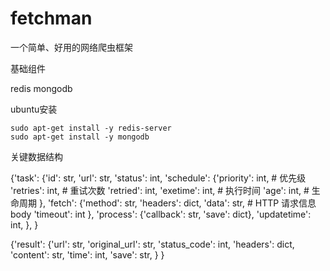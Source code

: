 # fetchman
一个简单、好用的网络爬虫框架

基础组件

redis
mongodb

ubuntu安装
```
sudo apt-get install -y redis-server
sudo apt-get install -y mongodb
```

关键数据结构

{'task':
    {'id': str,
     'url': str,
     'status': int,
     'schedule':
        {'priority': int,  # 优先级
         'retries': int,  # 重试次数
         'retried': int,
         'exetime': int,  # 执行时间
         'age': int,  # 生命周期
         },
     'fetch':
        {'method': str,
         'headers': dict,
         'data': str,  # HTTP 请求信息 body
         'timeout': int
         },
     'process':
        {'callback': str,
         'save': dict},
     'updatetime': int,
     },
 }

{'result':
    {'url': str,
    'original_url': str,
    'status_code': int,
    'headers': dict,
    'content': str,
    'time': int,
    'save': str,
    }
}

